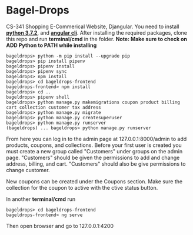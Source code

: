# Bagel-Drops
CS-341 Shopping E-Commerical Website, Djangular. You need to install [**python 3.7.2**](https://www.python.org/downloads/release/python-372/), 
and [**angular cli**](https://angular.io/guide/quickstart). After installing the required packages, clone this repo and run **terminal/cmd** 
in the folder. **Note: Make sure to check on ADD Python to PATH while installing**
```console
bageldrops> python -m pip install --upgrade pip
bageldrops> pip install pipenv
bageldrops> pipenv install
bageldrops> pipenv sync
bageldrops> npm install
bageldrops> cd bageldrops-frontend
bageldrops-frontend> npm install
bageldrops> cd ..
bageldrops> pipenv shell
bageldrops> python manage.py makemigrations coupon product billing cart collection customer tax address
bageldrops> python manage.py migrate
bageldrops> python manage.py createsuperuser
bageldrops> python manage.py runserver
(bageldrops) ... bageldrops> python manage.py runserver
```
From here you can log in to the admin page at 127.0.0.1:8000/admin to add products, coupons, and collections.
Before your first user is created you must create a new group called "Customers" under groups on the admin page.
"Customers" should be given the permissions to add and change address, billing, and cart.
"Customers" should also be give permissions to change customer.

New coupons can be created under the Coupons section. Make sure the collection for the coupon to active with the ctive status button.

In another **terminal/cmd** run
```console
bageldrops> cd bageldrops-frontend
bageldrops-frontend> ng serve
```
Then open browser and go to 127.0.0.1:4200
